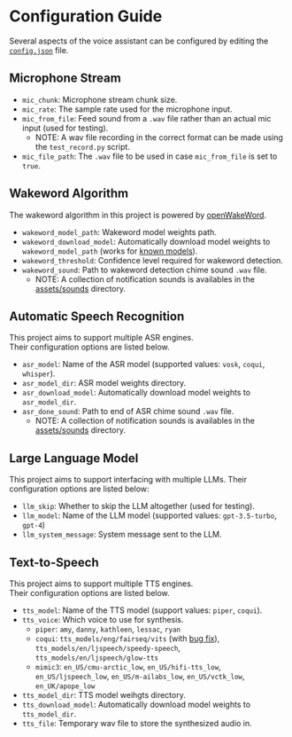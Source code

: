 # Configuration Guide

Several aspects of the voice assistant can be configured by editing the [`config.json`](./config.json) file.

## Microphone Stream

- `mic_chunk`: Microphone stream chunk size.
- `mic_rate`: The sample rate used for the microphone input.
- `mic_from_file`: Feed sound from a `.wav` file rather than an actual mic input (used for testing).
  - NOTE: A wav file recording in the correct format can be made using the `test_record.py` script.
- `mic_file_path`: The `.wav` file to be used in case `mic_from_file` is set to `true`.

## Wakeword Algorithm

The wakeword algorithm in this project is powered by [openWakeWord](https://github.com/dscripka/openWakeWord).

- `wakeword_model_path`: Wakeword model weights path.
- `wakeword_download_model`: Automatically download model weights to `wakeword_model_path` (works for [known models](https://github.com/dscripka/openWakeWord/blob/main/openwakeword/__init__.py)).
- `wakeword_threshold`: Confidence level required for wakeword detection.
- `wakeword_sound`: Path to wakeword detection chime sound `.wav` file.
  - NOTE: A collection of notification sounds is availables in the [assets/sounds](./assets/sounds/) directory.

## Automatic Speech Recognition

This project aims to support multiple ASR engines.  
Their configuration options are listed below.

- `asr_model`: Name of the ASR model (supported values: `vosk`, `coqui`, `whisper`).
- `asr_model_dir`: ASR model weights directory.
- `asr_download_model`: Automatically download model weights to `asr_model_dir`.
- `asr_done_sound`: Path to end of ASR chime sound `.wav` file.
  - NOTE: A collection of notification sounds is availables in the [assets/sounds](./assets/sounds/) directory.

## Large Language Model

This project aims to support interfacing with multiple LLMs.
Their configuration options are listed below:

- `llm_skip`: Whether to skip the LLM altogether (used for testing).
- `llm_model`: Name of the LLM model (supported values: `gpt-3.5-turbo`, `gpt-4`)
- `llm_system_message`: System message sent to the LLM.

## Text-to-Speech

This project aims to support multiple TTS engines.  
Their configuration options are listed below.

- `tts_model`: Name of the TTS model (support values: `piper`, `coqui`).
- `tts_voice`: Which voice to use for synthesis.
  - `piper`: `amy`, `danny`, `kathleen`, `lessac`, `ryan`
  - `coqui`: `tts_models/eng/fairseq/vits` (with [bug fix](https://github.com/eginhard/coqui-tts/pull/11/files/b064a57b2b97f019b5d5ccac8456169654e35641)), `tts_models/en/ljspeech/speedy-speech`, `tts_models/en/ljspeech/glow-tts`
  - `mimic3`: `en_US/cmu-arctic_low`, `en_US/hifi-tts_low`, `en_US/ljspeech_low`, `en_US/m-ailabs_low`, `en_US/vctk_low`, `en_UK/apope_low`
- `tts_model_dir`: TTS model weihgts directory.
- `tts_download_model`: Automatically download model weights to `tts_model_dir`.
- `tts_file`: Temporary wav file to store the synthesized audio in.
